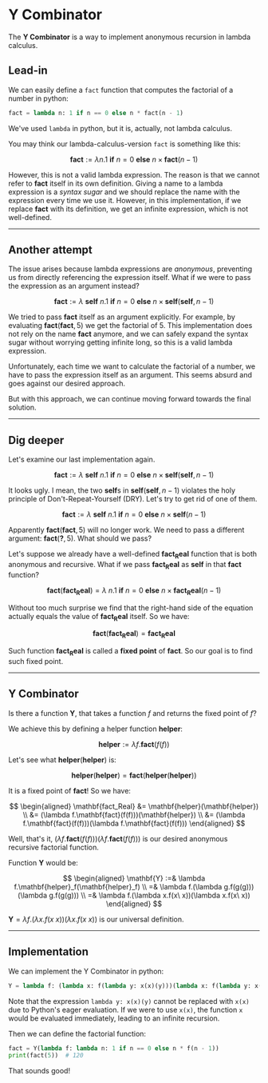 # Y Combinator

The **Y Combinator** is a way to implement anonymous recursion in lambda calculus.

## Lead-in

We can easily define a `fact` function that computes the factorial of a number in python:

```py
fact = lambda n: 1 if n == 0 else n * fact(n - 1)
```

We've used `lambda` in python, but it is, actually, not lambda calculus.

You may think our lambda-calculus-version `fact` is something like this:

$$\mathbf{fact} := \lambda n.1\ \mathbf{if}\ n = 0\ \mathbf{else}\ n\times\mathbf{fact}(n - 1)$$

However, this is not a valid lambda expression. The reason is that we cannot refer to $\mathbf{fact}$ itself in its own definition. Giving a name to a lambda expression is a *syntax sugar* and we should replace the name with the expression every time we use it. However, in this implementation, if we replace $\mathbf{fact}$ with its definition, we get an infinite expression, which is not well-defined.

---

## Another attempt

The issue arises because lambda expressions are *anonymous*, preventing us from directly referencing the expression itself. What if we were to pass the expression as an argument instead?

$$\mathbf{fact} := \lambda\ \mathbf{self}\ n.1\ \mathbf{if}\ n = 0\ \mathbf{else}\ n\times\mathbf{self}(\mathbf{self}, n - 1)$$

We tried to pass $\mathbf{fact}$ itself as an argument explicitly. For example, by evaluating $\mathbf{fact}(\mathbf{fact}, 5)$ we get the factorial of $5$. This implementation does not rely on the name $\mathbf{fact}$ anymore, and we can safely expand the syntax sugar without worrying getting infinite long, so this is a valid lambda expression.

Unfortunately, each time we want to calculate the factorial of a number, we have to pass the expression itself as an argument. This seems absurd and goes against our desired approach.

But with this approach, we can continue moving forward towards the final solution.

---

## Dig deeper

Let's examine our last implementation again.

$$\mathbf{fact} := \lambda\ \mathbf{self}\ n.1\ \mathbf{if}\ n = 0\ \mathbf{else}\ n\times\mathbf{self}(\mathbf{self}, n - 1)$$

It looks ugly. I mean, the two $\mathbf{self}$s in $\mathbf{self}(\mathbf{self}, n - 1)$ violates the holy principle of Don't-Repeat-Yourself (DRY). Let's try to get rid of one of them.

$$\mathbf{fact} := \lambda\ \mathbf{self}\ n.1\ \mathbf{if}\ n = 0\ \mathbf{else}\ n\times\mathbf{self}(n - 1)$$

Apparently $\mathbf{fact}(\mathbf{fact}, 5)$ will no longer work. We need to pass a different argument: $\mathbf{fact}(\mathbf{?}, 5)$. What should we pass?

Let's suppose we already have a well-defined $\mathbf{fact_Real}$ function that is both anonymous and recursive. What if we pass $\mathbf{fact_Real}$ as $\mathbf{self}$ in that $\mathbf{fact}$ function?

$$\mathbf{fact}(\mathbf{fact_Real}) = \lambda\ n.1\ \mathbf{if}\ n = 0\ \mathbf{else}\ n\times\mathbf{fact_Real}(n - 1)$$

Without too much surprise we find that the right-hand side of the equation actually equals the value of $\mathbf{fact_Real}$ itself. So we have:

$$\mathbf{fact}(\mathbf{fact_Real}) = \mathbf{fact_Real}$$

Such function $\mathbf{fact_Real}$ is called a **fixed point** of $\mathbf{fact}$. So our goal is to find such fixed point.

---

## Y Combinator

Is there a function $\mathbf{Y}$, that takes a function $f$ and returns the fixed point of $f$?

We achieve this by defining a helper function $\mathbf{helper}$:

$$\mathbf{helper} := \lambda f.\mathbf{fact}(f(f))$$

Let's see what $\mathbf{helper}(\mathbf{helper})$ is:

$$\mathbf{helper}(\mathbf{helper}) = \mathbf{fact}(\mathbf{helper}(\mathbf{helper}))$$

It is a fixed point of $\mathbf{fact}$! So we have:

$$
\begin{aligned}
\mathbf{fact_Real} &= \mathbf{helper}(\mathbf{helper}) \\
&= (\lambda f.\mathbf{fact}(f(f)))(\mathbf{helper}) \\
&= (\lambda f.\mathbf{fact}(f(f)))(\lambda f.\mathbf{fact}(f(f)))
\end{aligned}
$$

Well, that's it, $(\lambda f.\mathbf{fact}(f(f)))(\lambda f.\mathbf{fact}(f(f)))$ is our desired anonymous recursive factorial function.

Function $\mathbf{Y}$ would be:

$$
\begin{aligned}
\mathbf{Y} :=& \lambda f.\mathbf{helper}_f(\mathbf{helper}_f) \\
=& \lambda f.(\lambda g.f(g(g)))(\lambda g.f(g(g))) \\
=& \lambda f.(\lambda x.f(x\ x))(\lambda x.f(x\ x))
\end{aligned}
$$

$\mathbf{Y} = \lambda f.(\lambda x.f(x\ x))(\lambda x.f(x\ x))$ is our universal definition.

---

## Implementation

We can implement the Y Combinator in python:

```py
Y = lambda f: (lambda x: f(lambda y: x(x)(y)))(lambda x: f(lambda y: x(x)(y)))
```

Note that the expression `lambda y: x(x)(y)` cannot be replaced with `x(x)` due to Python's eager evaluation. If we were to use `x(x)`, the function `x` would be evaluated immediately, leading to an infinite recursion.

Then we can define the factorial function:

```py
fact = Y(lambda f: lambda n: 1 if n == 0 else n * f(n - 1))
print(fact(5))  # 120
```

That sounds good!